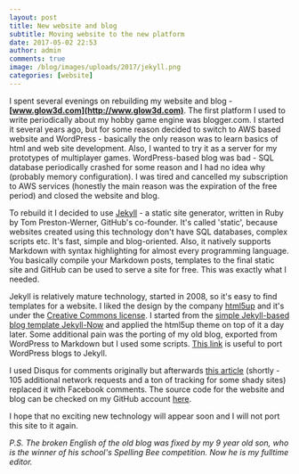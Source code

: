 ```yaml
---
layout: post
title: New website and blog
subtitle: Moving website to the new platform
date: 2017-05-02 22:53
author: admin
comments: true
image: /blog/images/uploads/2017/jekyll.png
categories: [website]
---
```


I spent several evenings on rebuilding my website and blog - **[www.glow3d.com](http://www.glow3d.com)**.
The first platform I used to write periodically about my hobby game engine was blogger.com. I started it several years ago, but for some reason decided to switch to AWS based website and WordPress - basically the only reason was to learn basics of html and web site development. Also, I wanted to try it as a server for my prototypes of multiplayer games. WordPress-based blog was bad - SQL database periodically crashed for some reason and I had no idea why (probably memory configuration). I was tired and cancelled my subscription to AWS services (honestly the main reason was the expiration of the free period) and closed the website and blog.

To rebuild it I decided to use [Jekyll](https://jekyllrb.com/) - a static site generator, written in Ruby by Tom Preston-Werner, GitHub's co-founder. It's called 'static', because websites created using this technology don't have SQL databases, complex scripts etc. It's fast, simple and blog-oriented. Also, it natively supports Markdown with syntax highlighting for almost every programming language. You basically compile your Markdown posts, templates to the final static site and GitHub can be used to serve a site for free. This was exactly what I needed.

Jekyll is relatively mature technology, started in 2008, so it's easy to find templates for a website. I liked the design by the company [html5up](https://html5up.net/) and it's under the [Creative Commons license](https://html5up.net/license). I started from the [simple Jekyll-based blog template Jekyll-Now](https://github.com/barryclark/jekyll-now) and applied the html5up theme on top of it a day later. Some additional pain was the porting of my old blog, exported from WordPress to Markdown but I used some scripts. [This link](https://vitobotta.com/2011/03/28/migrating-from-wordpress-to-jekyll-part-2-everything-you-need-to-know/) is useful to port WordPress blogs to Jekyll.

I used Disqus for comments originally but afterwards [this article](http://donw.io/post/github-comments/) (shortly - 105 additional network requests and a ton of tracking for some shady sites) replaced it with Facebook comments. The source code for the website and blog can be checked on my GitHub account [here](https://github.com/yak32/).

I hope that no exciting new technology will appear soon and I will not port this site to it again.


*P.S. The broken English of the old blog was fixed by my 9 year old son, who is the winner of his school's Spelling Bee competition. Now he is my fulltime editor.*




